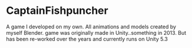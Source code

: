 # CaptainFishpuncher
A game I developed on my own. All animations and models created by myself Blender. game was originally made in Unity..something in 2013. But has been re-worked over the years and currently runs on Unity 5.3
